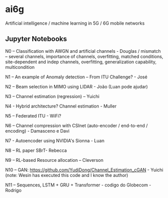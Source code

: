 # ai6g
Artificial intelligence / machine learning in 5G / 6G mobile networks

## Jupyter Notebooks

N0 – Classification with AWGN and artificial channels - Douglas
/ mismatch – several channels, importance of channels, overfitting, matched conditions, site-dependent and indep channels, overfitting, generalization capability, multicondition

N1 – An example of Anomaly detection – From ITU Challenge? - José

N2 – Beam selection in MIMO using LIDAR - João (Luan pode ajudar)

N3 – Channel estimation (regression) – Yuichi

N4 - Hybrid architecture? Channel estimation - Muller

N5 – Federated ITU - WiFi?

N6 – Channel compression with CSInet (auto-encoder / end-to-end / encoding) - Damasceno e Davi

N7 - Autoencoder using NVIDIA's Sionna - Luan 

N8 – RL paper SBrT- Rebecca

N9 – RL-based Resource allocation – Cleverson

N10 – GAN: https://github.com/YudiDong/Channel_Estimation_cGAN - Yuichi (note: Wesin has executed this code and I know the author)

N11 – Sequences, LSTM + GRU + Transformer - codigo do Globecom - Rodrigo
